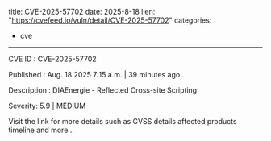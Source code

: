  
title: CVE-2025-57702
date: 2025-8-18
lien: "https://cvefeed.io/vuln/detail/CVE-2025-57702"
categories:
  - cve
---

CVE ID : CVE-2025-57702

Published :  Aug. 18
2025
7:15 a.m. | 39 minutes ago

Description : DIAEnergie - Reflected Cross-site Scripting

Severity: 5.9 | MEDIUM

Visit the link for more details
such as CVSS details
affected products
timeline
and more...
